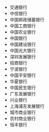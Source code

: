 * 交通银行
* 中信银行
* 中国邮政储蓄银行
* 中国工商银行
* 中国农业银行
* 中国银行
* 中国建设银行
* 中国光大银行
* 深圳发展银行
* 招商银行
* 宁波银行
* 中国平安银行
* 华夏银行
* 中国民生银行
* 广东发展银行
* 兴业银行
* 上海浦东发展银行
* 城市商业银行
* 农村商业银行
* 恒丰银行

